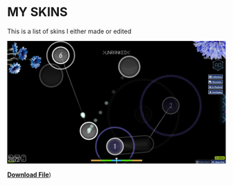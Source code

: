 # MY SKINS

This is a list of skins I either made or edited

![Screenshot of the application](screenshot382.jpg)

[**Download File**](https://www.mediafire.com/file/pqfdp19u3uds71o/cornflower.osk/file))
